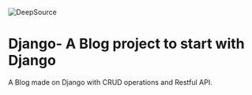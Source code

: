 ![DeepSource](https://static.deepsource.io/deepsource-badge-light-mini.svg)
# Django- A Blog project to start with Django
A Blog made on Django with CRUD operations and Restful API.

